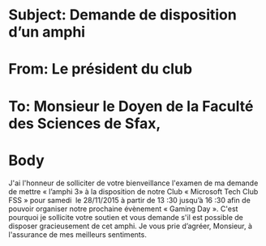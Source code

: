 ﻿# Subject: Demande de disposition d’un amphi
# From: Le président du club
# To: Monsieur le Doyen de la Faculté des  Sciences de Sfax,
# Body
J'ai l'honneur de solliciter de votre bienveillance l'examen de ma demande de mettre « l’amphi 3» à la disposition de notre Club « Microsoft Tech Club FSS » pour samedi  le 28/11/2015 à partir de 13 :30 jusqu’à 16 :30 afin de pouvoir organiser notre prochaine évènement « Gaming Day ».
C'est pourquoi je sollicite votre soutien et vous demande s'il est possible de disposer gracieusement de cet amphi.
Je vous prie d’agréer, Monsieur, à l'assurance de mes meilleurs sentiments.
